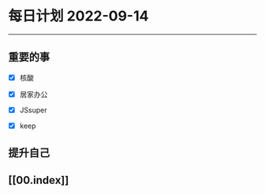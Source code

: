 
#  每日计划 2022-09-14
---
## 重要的事
- [x]  核酸
- [x]  居家办公
- [x]  JSsuper
- [x] keep



## 提升自己

  



## [[00.index]]










